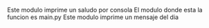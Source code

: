 Este modulo imprime un saludo por consola
El modulo donde esta la funcion es main.py
Este modulo imprime un mensaje del dia
